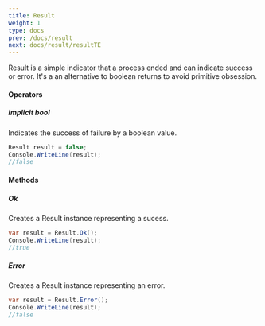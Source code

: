 ```yaml
---
title: Result
weight: 1
type: docs
prev: /docs/result
next: docs/result/resultTE
---
```


Result is a simple indicator that a process ended and can indicate success or error. It's a an alternative to boolean returns to avoid primitive obsession.

#### Operators

##### Implicit bool
Indicates the success of failure by a boolean value.

```c#
Result result = false;
Console.WriteLine(result);
//false
```

#### Methods

##### Ok
Creates a Result instance representing a sucess.

```c#
var result = Result.Ok();
Console.WriteLine(result);
//true
```

##### Error
Creates a Result instance representing an error.

```c#
var result = Result.Error();
Console.WriteLine(result);
//false
```
